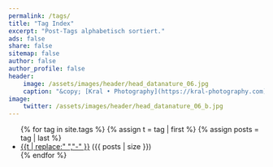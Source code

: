 ```yaml
---
permalink: /tags/
title: "Tag Index"
excerpt: "Post-Tags alphabetisch sortiert."
ads: false
share: false
sitemap: false
author: false
author_profile: false 
header:
    image: /assets/images/header/head_datanature_06.jpg
    caption: "&copy; [Kral • Photography](https://kral-photography.com)"
image:
    twitter: /assets/images/header/head_datanature_06_b.jpg
---
```


<ul class="tag__list">
  {% for tag in site.tags %}
  {% assign t = tag | first %}
  {% assign posts = tag | last %}
    <li><a href="{{ site.url }}/tag/{{t | downcase | replace:" ","-" }}/" class="tag__item"><span class="tag__name">{{t | replace:" ","-" }}</span></a> <span class="tag__count">({{ posts | size }})</span></li>
  {% endfor %}
</ul>

